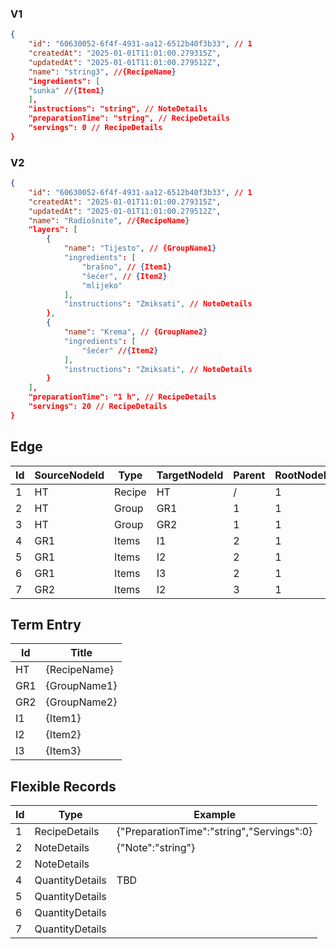### V1
```json
{
    "id": "60630052-6f4f-4931-aa12-6512b40f3b33", // 1
    "createdAt": "2025-01-01T11:01:00.279315Z", 
    "updatedAt": "2025-01-01T11:01:00.279512Z",
    "name": "string3", //{RecipeName}
    "ingredients": [
    "sunka" //{Item1}
    ],
    "instructions": "string", // NoteDetails 
    "preparationTime": "string", // RecipeDetails
    "servings": 0 // RecipeDetails
}
```
### V2
```json
{
    "id": "60630052-6f4f-4931-aa12-6512b40f3b33", // 1
    "createdAt": "2025-01-01T11:01:00.279315Z", 
    "updatedAt": "2025-01-01T11:01:00.279512Z",
    "name": "Radiošnite", //{RecipeName}
    "layers": [
        { 
            "name": "Tijesto", // {GroupName1}
            "ingredients": [
                "brašno", // {Item1}
                "šećer", // {Item2}
                "mlijeko"
            ],
            "instructions": "Zmiksati", // NoteDetails 
        },
        { 
            "name": "Krema", // {GroupName2}
            "ingredients": [
                "šećer" //{Item2}
            ],
            "instructions": "Zmiksati", // NoteDetails 
        }
    ],
    "preparationTime": "1 h", // RecipeDetails
    "servings": 20 // RecipeDetails
}
```
## Edge
|Id|SourceNodeId|Type|TargetNodeId|Parent|RootNodeId
|-|-|-|-|-|-|
|1|HT|Recipe|HT|/|1|
|2|HT|Group|GR1|1|1|
|3|HT|Group|GR2|1|1|
|4|GR1|Items|I1|2|1|
|5|GR1|Items|I2|2|1|
|6|GR1|Items|I3|2|1|
|7|GR2|Items|I2|3|1|

## Term Entry
|Id|Title|
|-|-|
|HT|{RecipeName}|
|GR1|{GroupName1}|
|GR2|{GroupName2}|
|I1|{Item1}|
|I2|{Item2}|
|I3|{Item3}|

## Flexible Records
|Id|Type|Example|
|-|-|-|
|1|RecipeDetails|{"PreparationTime":"string","Servings":0}|
|2|NoteDetails|{"Note":"string"}|
|2|NoteDetails||
|4|QuantityDetails|TBD|
|5|QuantityDetails||
|6|QuantityDetails||
|7|QuantityDetails||
